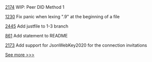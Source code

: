 
[2174](https://github.com/hyperledger/aries-cloudagent-python/pull/2174) WIP: Peer DID Method 1

[1230](https://github.com/hyperledger/solang/pull/1230) Fix panic when lexing ".9" at the beginning of a file

[2445](https://github.com/hyperledger/sawtooth-core/pull/2445) Add justfile to 1-3 branch

[861](https://github.com/hyperledger-labs/business-partner-agent/pull/861) Add statement to README

[2173](https://github.com/hyperledger/aries-cloudagent-python/pull/2173) Add support for JsonWebKey2020 for the connection invitations


[See more >>>](https://start-here.hyperledger.org/pull-requests)
